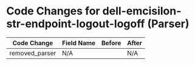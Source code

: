 # Code Changes for dell-emcisilon-str-endpoint-logout-logoff (Parser)

| Code Change | Field Name | Before | After |
|-------------|------------|--------|-------|
| removed_parser | N/A |  | N/A |